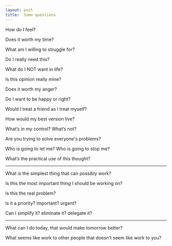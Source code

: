 ```yaml
---
layout: post
title:  Some questions  
---
```


How do I feel?

Does it worth my time?

What am I willing to struggle for?

Do I really need this? 

What do I NOT want in life?

Is this opinion really mine?

Does it worth my anger?

Do I want to be happy or right?

Would I treat a friend as I treat myself?

How would my best version live? 

What’s in my control? What’s not?

Are you trying to solve everyone's problems?

Who is going to let me? Who is going to stop me?

What’s the practical use of this thought?

---

What is the simplest thing that can possibly work?

Is this the most important thing I should be working on?

Is this the real problem?

Is it a priority? important? urgent?

Can I simplify it? eliminate it? delegate it?

---

What can I do today, that would make tomorrow better?

What seems like work to other people that doesn't seem like work to you?


